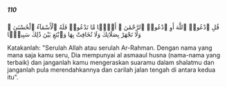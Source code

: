 ##### 110

<span class="ayah">قُلِ ٱدْعُوا۟ ٱللَّهَ أَوِ ٱدْعُوا۟ ٱلرَّحْمَٰنَ ۖ أَيًّۭا مَّا تَدْعُوا۟ فَلَهُ ٱلْأَسْمَآءُ ٱلْحُسْنَىٰ ۚ وَلَا تَجْهَرْ بِصَلَاتِكَ وَلَا تُخَافِتْ بِهَا وَٱبْتَغِ بَيْنَ ذَٰلِكَ سَبِيلًۭا</span>

<span class="ayah_translation">Katakanlah: "Serulah Allah atau serulah Ar-Rahman. Dengan nama yang mana saja kamu seru, Dia mempunyai al asmaaul husna (nama-nama yang terbaik) dan janganlah kamu mengeraskan suaramu dalam shalatmu dan janganlah pula merendahkannya dan carilah jalan tengah di antara kedua itu".</span>
